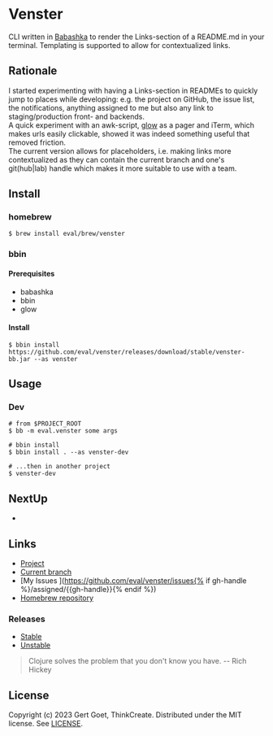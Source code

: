 # Venster

CLI written in [Babashka](https://babashka.org/) to render the Links-section of a README.md in your terminal. Templating is supported to allow for contextualized links.

## Rationale

I started experimenting with having a Links-section in READMEs to quickly jump to places while developing: e.g. the project on GitHub, the issue list, the notifications, anything assigned to me but also any link to staging/production front- and backends.  
A quick experiment with an awk-script, [glow](https://github.com/sharkdp/glow) as a pager and iTerm, which makes urls easily clickable, showed it was indeed something useful that removed friction.  
The current version allows for placeholders, i.e. making links more contextualized as they can contain the current branch and one's git(hub|lab) handle which makes it more suitable to use with a team.


## Install

### homebrew

``` shell
$ brew install eval/brew/venster
```

### bbin

#### Prerequisites

* babashka
* bbin
* glow

#### Install

``` shell
$ bbin install https://github.com/eval/venster/releases/download/stable/venster-bb.jar --as venster
```

## Usage

### Dev

``` shell
# from $PROJECT_ROOT
$ bb -m eval.venster some args

# bbin install
$ bbin install . --as venster-dev

# ...then in another project
$ venster-dev
```

## NextUp

- 

## Links

- [Project               ](https://github.com/eval/venster)
- [Current branch        ](https://github.com/eval/venster/tree/{{branch|default:"main"}})
- [My Issues             ](https://github.com/eval/venster/issues{% if gh-handle %}/assigned/{{gh-handle}}{% endif %})
- [Homebrew repository   ](https://github.com/eval/homebrew-brew)


### Releases

- [Stable](https://github.com/eval/venster/releases/tag/stable)
- [Unstable](https://github.com/eval/venster/releases/tag/unstable)

> Clojure solves the problem that you don't know you have. -- Rich Hickey

## License

Copyright (c) 2023 Gert Goet, ThinkCreate. Distributed under the MIT license. See [LICENSE](./LICENSE).
